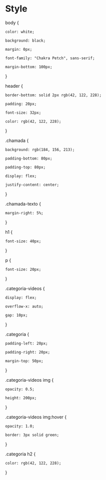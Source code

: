 # Style
body {

    color: white;

    background: black;

    margin: 0px;

    font-family: "Chakra Petch", sans-serif;

    margin-bottom: 100px;

}



header {

    border-bottom: solid 2px rgb(42, 122, 228);

    padding: 20px;

    font-size: 32px;

    color: rgb(42, 122, 228);

}



.chamada {

    background: rgb(184, 156, 213);

    padding-bottom: 80px;

    padding-top: 80px;

    display: flex;

    justify-content: center;

}



.chamada-texto {

    margin-right: 5%;

}



h1 {

    font-size: 40px;

}



p {

    font-size: 20px;

}



.categoria-videos {

    display: flex;

    overflow-x: auto;

    gap: 10px;

}



.categoria {

    padding-left: 20px;

    padding-right: 20px;

    margin-top: 50px;

}



.categoria-videos img {

    opacity: 0.5;

    height: 200px;

}



.categoria-videos img:hover {

    opacity: 1.0;

    border: 3px solid green;

}



.categoria h2 {

    color: rgb(42, 122, 228);

}
